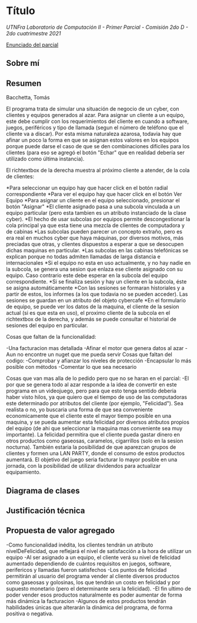 # Título
*UTNFra Laboratorio de Computación II - Primer Parcial - Comisión 2do D - 2do cuatrimestre 2021*

[Enunciado del parcial](https://codeutnfra.github.io/programacion_2_laboratorio_2_apuntes/docs/evaluaciones/parciales/2d-primer-parcial/)

## Sobre mí


## Resumen

Bacchetta, Tomás

El programa trata de simular una situación de negocio de un cyber, con clientes y equipos generados al azar. Para asignar un cliente a un equipo, este debe cumplir con los requerimientos del cliente en cuando a software, juegos, periféricos y tipo de llamada (segun el número de teléfono que el cliente va a discar). Por esta misma naturaleza azarosa, todavia hay que afinar un poco la forma en que se asignan estos valores en los equipos porque puede darse el caso de que se den combinaciones dificiles para los clientes (para eso se agregó el botón "Echar" que en realidad debería ser utilizado como última instancia). 

El richtextbox de la derecha muestra al próximo cliente a atender, de la cola de clientes:

*Para seleccionar un equipo hay que hacer click en el botón radial correspondiente
*Para ver el equipo hay que hacer click en el botón Ver Equipo
*Para asignar un cliente en el equipo seleccionado, presionar el botón "Asignar"
*El cliente asignado pasa a una subcola vinculada a un equipo particular (pero esta tambien es un atributo instanciado de la clase cyber). 
*El hecho de usar subcolas por equipos permite descongestionar la cola principal ya que esta tiene una mezcla de clientes de computadora y de cabinas 
*Las subcolas pueden parecer un concepto extraño, pero es era real en muchos cyber que haya máquinas, por diversos motivos, más preciadas que otras, y clientes dispuestos a esperar a que se desocupen dichas maquinas en particular.
*Las subcolas en las cabinas telefónicas se explican porque no todas admiten llamadas de larga distancia e internacionales
*Si el equipo no esta en uso actualmente, y no hay nadie en la subcola, se genera una sesion que enlaza ese cliente asignado con su equipo. Caso contrario este debe esperar en la subcola del equipo correspondiente.
*Si se finaliza sesión y hay un cliente en la subcola, éste se asigna automáticamente
*Con las sesiones se formaran historiales y a partir de estos, los informes (a los que todavia no se pueden acceder). Las sesiones se guardan en un atributo del objeto cybercafe
*En el formulario de equipo, se puede ver los datos de la maquina, el cliente de la sesion actual (si es que esta en uso), el proximo cliente de la subcola en el richtextbox de la derecha, y además se puede consultar el historial de sesiones del equipo en particular.

Cosas que faltan de la funcionalidad:

-Una facturacion mas detallada
-Afinar el motor que genera datos al azar
-Aun no encontre un nuget que me pueda servir
Cosas que faltan del codigo:
-Comprobar y afianzar los niveles de protección
-Encapsular lo más posible con métodos
-Comentar lo que sea necesario


Cosas que van mas alla de lo pedido pero que no se haran en el parcial:
-El por que se genera todo al azar responde a la idea de convertir en este programa en un videojuego, pero para que esto tenga sentido deberia haber visto hilos, ya que quiero que el tiempo de uso de las computadoras este determinado por atributos del cliente (por ejemplo, "Felicidad"). Sea realista o no, yo buscaria una forma de que sea conveniente economicamente que el cliente este el mayor tiempo posible en una maquina, y se pueda aumentar esta felicidad por diversos atributos propios del equipo (de ahi que seleccionar la maquina mas conveniente sea muy importante). La felicidad permitira que el cliente pueda gastar dinero en otros productos como gaseosas, caramelos, cigarrillos (solo en la sesion nocturna). También estaria  la posibilidad de que aparezcan grupos de clientes y formen una LAN PARTY, donde el consumo de estos productos aumentará.
El objetivo del juego seria facturar lo mayor posible en una jornada, con la posibilidad de utilizar dividendos para actualizar equipamiento.



## Diagrama de clases


## Justificación técnica


## Propuesta de valor agregado

-Como funcionalidad inédita, los clientes tendrán un atributo nivelDeFelicidad, que reflejará el nivel de satisfacción a la hora de utilizar un equipo
-Al ser asignado a un equipo, el cliente verá su nivel de felicidad aumentado dependiendo de cuántos requisitos en juegos, software, perifericos y llamadas fueron satisfechos
-Los puntos de felicidad permitirán al usuario del programa vender al cliente diversos productos como gaseosas y golosinas, los que tendrán un costo en felicidad y por supuesto monetario (pero el determinante sera la felicidad).
-El fin ultimo de poder vender esos productos naturalmente es poder aumentar de forma más dinámica la facturacion
-Algunos de estos productos tendrán habilidades únicas que alterarán la dinámica del programa, de forma positiva o negativa.
